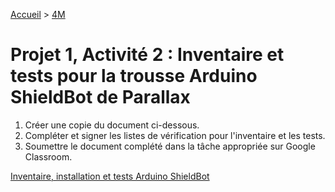 [Accueil](./index.md) > [4M](./acceuil4M.md)

# Projet 1, Activité 2 : Inventaire et tests pour la trousse Arduino ShieldBot de Parallax

1. Créer une copie du document ci-dessous.
1. Compléter et signer les listes de vérification pour l'inventaire et les tests.
1. Soumettre le document complété dans la tâche appropriée sur Google Classroom.

[Inventaire, installation et tests Arduino ShieldBot](https://docs.google.com/document/d/1RXLzXo7DcGPgY_i9PaLlQTom71b5FBxagLqJcV12IxY/view)
